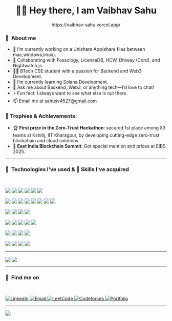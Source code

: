 <h1 align="center">🙌🏻 Hey there, I am Vaibhav Sahu</h1>

<p align="center">https://vaibhav-sahu.vercel.app/</p>

<h3>📌&nbsp&nbspAbout me </h3>

- 🔭 I’m currently working on a Unishare App(share files between mac,windows,linux).  
- 👯 Collaborating with Fossology, LicenseDB, HCW, Dhiway (Cord), and Nightwatch.js.  
- 👨‍🎓 BTech CSE student with a passion for Backend and Web3 Development.  
- 🌱 I’m currently learning Solana Development.  
- 💬 Ask me about Backend, Web3, or anything tech—I’d love to chat!  
- ⚡ Fun fact: I always want to see what else is out there.  
- 📫 Email me at sahusv4527@gmail.com
### 🏅 Trophies & Achievements:
- 🏆 **First prize in the Zero-Trust Hackathon**: secured 1st place among 83 teams at Kshitij, IIT Kharagpur, by developing cutting-edge zero-trust blockchain and cloud solutions.
- 🏅 **East India Blockchain Summit**: Got special mention and prices at EIBS 2025.
<hr/>
<h3>📌&nbsp&nbspTechnologies I've used & 🤹 Skills I've acquired </h3>
<br>


<img src="https://img.shields.io/badge/C-00599C?style=for-the-badge&logo=c&logoColor=white">   <img src="https://img.shields.io/badge/C++-00599C?style=for-the-badge&logo=c%2B%2B&logoColor=white">   <img src="https://img.shields.io/badge/Go-00ADD8?style=for-the-badge&logo=go&logoColor=white"> <img src="https://img.shields.io/badge/Rust-000000?style=for-the-badge&logo=rust&logoColor=white">   <img src="https://img.shields.io/badge/Solidity-363636?style=for-the-badge&logo=solidity&logoColor=white">   <img src="https://img.shields.io/badge/Python-3670A0?style=for-the-badge&logo=python&logoColor=ffdd54"> 

<!-- Frontend -->
<img src="https://img.shields.io/badge/HTML5-E34F26?style=for-the-badge&logo=html5&logoColor=white"> <img src="https://img.shields.io/badge/Angular-DD0031?style=for-the-badge&logo=angular&logoColor=white">  <img src="https://img.shields.io/badge/CSS3-1572B6?style=for-the-badge&logo=css3&logoColor=white">    <img src="https://img.shields.io/badge/JavaScript-F7DF1E?style=for-the-badge&logo=javascript&logoColor=black">    <img src="https://img.shields.io/badge/TypeScript-007ACC?style=for-the-badge&logo=typescript&logoColor=white">   <img src="https://img.shields.io/badge/React-20232A?style=for-the-badge&logo=react&logoColor=61DAFB">   <img src="https://img.shields.io/badge/Redux-593d88?style=for-the-badge&logo=redux&logoColor=white">   <img src="https://img.shields.io/badge/Next.js-black?style=for-the-badge&logo=next.js&logoColor=white"> 

<!-- Backend & Fullstack -->
<img src="https://img.shields.io/badge/FastAPI-005571?style=for-the-badge&logo=fastapi">   <img src="https://img.shields.io/badge/Express.js-404d59?style=for-the-badge&logo=express&logoColor=white">   <img src="https://img.shields.io/badge/NestJS-E0234E?style=for-the-badge&logo=nestjs&logoColor=white">   <img src="https://img.shields.io/badge/Node.js-6DA55F?style=for-the-badge&logo=node.js&logoColor=white"> 

<!-- Databases -->
<img src="https://img.shields.io/badge/Postgres-316192?style=for-the-badge&logo=postgresql&logoColor=white">   <img src="https://img.shields.io/badge/MongoDB-4ea94b?style=for-the-badge&logo=mongodb&logoColor=white">   <img src="https://img.shields.io/badge/Redis-DD0031?style=for-the-badge&logo=redis&logoColor=white">    <img src="https://img.shields.io/badge/Supabase-3ECF8E?style=for-the-badge&logo=supabase&logoColor=white">    <img src="https://img.shields.io/badge/Prisma-3982CE?style=for-the-badge&logo=Prisma&logoColor=white"> 

<!-- Cloud & DevOps -->
<img src="https://img.shields.io/badge/AWS-FF9900?style=for-the-badge&logo=amazon-aws&logoColor=white">    <img src="https://img.shields.io/badge/Vercel-000000?style=for-the-badge&logo=vercel&logoColor=white">    <img src="https://img.shields.io/badge/Netlify-00C7B7?style=for-the-badge&logo=netlify&logoColor=white">    <img src="https://img.shields.io/badge/Render-46E3B7?style=for-the-badge&logo=render&logoColor=white"> 

<!-- Tools -->
<img src="https://img.shields.io/badge/Postman-FF6C37?style=for-the-badge&logo=postman&logoColor=white">   <img src="https://img.shields.io/badge/Prometheus-E6522C?style=for-the-badge&logo=Prometheus&logoColor=white">  <img src="https://img.shields.io/badge/Canva-00C4CC?style=for-the-badge&logo=Canva&logoColor=white">    <img src="https://img.shields.io/badge/Figma-F24E1E?style=for-the-badge&logo=figma&logoColor=white"> 

<hr/>

<img align="center" src="https://github-readme-stats.vercel.app/api?username=Vaibhavsahu2810&theme=radical&show_icons=true"> 
<img align="center" src="https://github-readme-stats.vercel.app/api/top-langs/?username=Vaibhavsahu2810&layout=compact&theme=radical">

<hr/>

<h3>📌&nbsp&nbspFind me on</h3>
<br>
<p>
  <a href="https://www.linkedin.com/in/vaibhav-sahu-93664a28a/">
  <img alt="LinkedIn" src="https://img.shields.io/badge/LinkedIn-0A66C2?style=for-the-badge&logo=linkedin&logoColor=white"/>
</a>
  <a href="mailto:sahusv4527@gmail.com">
    <img alt="Email" src="https://img.shields.io/badge/Email-D14836?style=for-the-badge&logo=gmail&logoColor=white"/>
  </a>
  <a href="https://leetcode.com/u/alex_mercer007/">
    <img alt="LeetCode" src="https://img.shields.io/badge/LeetCode-FFA116?style=for-the-badge&logo=leetcode&logoColor=black"/>
  </a>
  <a href="https://codeforces.com/profile/Vaibhav_Sahu">
    <img alt="Codeforces" src="https://img.shields.io/badge/Codeforces-1F8ACB?style=for-the-badge&logo=codeforces&logoColor=white"/>
  </a>
  <a href="https://vaibhav-sahu.vercel.app/">
    <img alt="Portfolio" src="https://img.shields.io/badge/Portfolio-000000?style=for-the-badge&logo=vercel&logoColor=white"/>
  </a>
</p>

---

[![](https://visitcount.itsvg.in/api?id=Vaibhavsahu2810&icon=2&color=0)](https://visitcount.itsvg.in)
